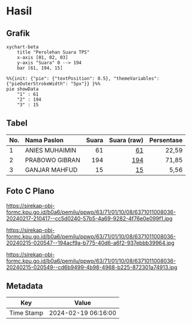 # Hasil

## Grafik

```mermaid
xychart-beta
    title "Perolehan Suara TPS"
    x-axis [01, 02, 03]
    y-axis "Suara" 0 --> 194
    bar [61, 194, 15]
```

```mermaid
%%{init: {"pie": {"textPosition": 0.5}, "themeVariables": {"pieOuterStrokeWidth": "5px"}} }%%
pie showData
    "1" : 61
    "2" : 194
    "3" : 15
```

## Tabel

| No. | Nama Paslon    | Suara | Suara (raw) | Persentase |
|:--- |:-------------- | -----:| -----------:| ----------:|
| 1   | ANIES MUHAIMIN | 61    | [61][p-1]   | 22,59      |
| 2   | PRABOWO GIBRAN | 194   | [194][p-2]  | 71,85      |
| 3   | GANJAR MAHFUD  | 15    | [15][p-3]   | 5,56       |


[p-1]: https://github.com/gigit-pemilu/pemilu-2024/blob/main/pilpres/hitung-suara/sub/63-kalimantan-selatan/sub/71-kota-banjarmasin/sub/01-banjarmasin-selatan/sub/1008-kelayan-timur/sub/036-tps/sub/paslon-1.txt
[p-2]: https://github.com/gigit-pemilu/pemilu-2024/blob/main/pilpres/hitung-suara/sub/63-kalimantan-selatan/sub/71-kota-banjarmasin/sub/01-banjarmasin-selatan/sub/1008-kelayan-timur/sub/036-tps/sub/paslon-2.txt
[p-3]: https://github.com/gigit-pemilu/pemilu-2024/blob/main/pilpres/hitung-suara/sub/63-kalimantan-selatan/sub/71-kota-banjarmasin/sub/01-banjarmasin-selatan/sub/1008-kelayan-timur/sub/036-tps/sub/paslon-3.txt

## Foto C Plano

https://sirekap-obj-formc.kpu.go.id/b0a6/pemilu/ppwp/63/71/01/10/08/6371011008036-20240217-210417--cc5d0240-57b5-4a69-9282-4f76e0e099f1.jpg

https://sirekap-obj-formc.kpu.go.id/b0a6/pemilu/ppwp/63/71/01/10/08/6371011008036-20240215-020547--194acf9a-b775-40d6-a6f2-937ebbb39964.jpg

https://sirekap-obj-formc.kpu.go.id/b0a6/pemilu/ppwp/63/71/01/10/08/6371011008036-20240215-020549--cd6b9499-4b98-4968-b225-872301a74913.jpg


## Metadata

| Key        | Value               |
| ---------- | ------------------- |
| Time Stamp | 2024-02-19 06:16:00 |




